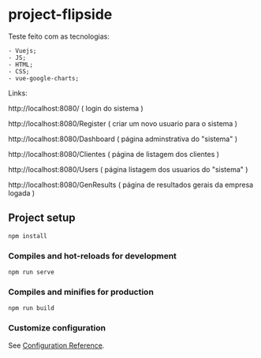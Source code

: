 # project-flipside 

Teste feito com as tecnologias:

    - Vuejs;
    - JS;
    - HTML;
    - CSS;
    - vue-google-charts;


Links:

  http://localhost:8080/             ( login do sistema )

  http://localhost:8080/Register     ( criar um novo usuario para o sistema )

  http://localhost:8080/Dashboard    ( página adminstrativa do "sistema" )

  http://localhost:8080/Clientes     ( página de listagem dos clientes )
  
  http://localhost:8080/Users        ( página listagem dos usuarios do "sistema" )
  
  http://localhost:8080/GenResults   ( página de resultados gerais da empresa logada )



## Project setup
```
npm install
```

### Compiles and hot-reloads for development
```
npm run serve
```

### Compiles and minifies for production
```
npm run build
```

### Customize configuration
See [Configuration Reference](https://cli.vuejs.org/config/).
